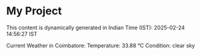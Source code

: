 # My Project

This content is dynamically generated in Indian Time (IST): 2025-02-24 14:56:27 IST


Current Weather in Coimbatore:
Temperature: 33.88 °C
Condition: clear sky
